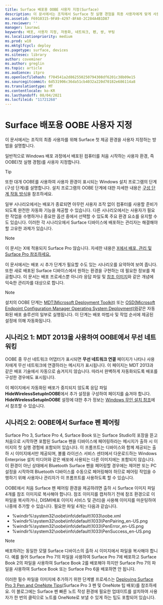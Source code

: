 ```yaml
---
title: Surface 배포용 OOBE 사용자 지정(Surface)
description: 이 문서에서는 조직에서 Surface 첫 실행 경험을 최종 사용자에게 맞게 사용자 지정하는 과정을 안내합니다.
ms.assetid: F6910315-9FA9-4297-8FA8-2C284A4B1D87
ms.reviewer: ''
manager: laurawi
keywords: 배포, 사용자 지정, 자동화, 네트워크, 펜, 쌍, 부팅
ms.localizationpriority: medium
ms.prod: w10
ms.mktglfcycl: deploy
ms.pagetype: surface, devices
ms.sitesec: library
author: coveminer
ms.author: greglin
ms.topic: article
ms.audience: itpro
ms.openlocfilehash: f704541a2d862550250794308df6201c38b09e15
ms.sourcegitcommit: 6d531906c36da51cb4032a220d70182e686114a8
ms.translationtype: MT
ms.contentlocale: ko-KR
ms.lasthandoff: 08/04/2021
ms.locfileid: "11721268"
---
```

# <a name="customize-the-oobe-for-surface-deployments"></a>Surface 배포용 OOBE 사용자 지정

이 문서에서는 조직의 최종 사용자를 위해 Surface 첫 제공 환경을 사용자 지정하는 방법을 설명합니다.

일반적으로 Windows 배포 과정에서 배포된 컴퓨터를 처음 시작하는 사용자 환경, 즉 OOBE(첫 실행 경험)를 사용자 지정합니다.

>[!TIP]
>또한 대개 OOBE를 사용하여 사용자 환경이 표시되는 Windows 설치 프로그램의 단계(구성 단계)를 설명합니다. 설치 프로그램의 OOBE 단계에 대한 자세한 내용은 [구성 단계 작동 방식](/windows-hardware/manufacture/desktop/how-configuration-passes-work)을 참조하세요.

일부 시나리오에서는 배포가 종료되면 아무런 사용자 조작 없이 컴퓨터를 사용할 준비가 되도록 완전한 자동화 기능을 제공할 수 있습니다. 다른 시나리오에서는 사용자가 필요한 작업을 수행하거나 중요한 옵션 중에서 선택할 수 있도록 주요 환경 요소를 유지할 수도 있습니다. 이러한 각 시나리오에서 Surface 디바이스에 배포하는 관리자는 해결해야 할 고유한 과제가 있습니다.

> [!NOTE]
> 이 문서는 X에 적용되지 Surface Pro 않습니다. 자세한 내용은 [X에서 배포, 관리 및 Surface Pro 참조하세요.](surface-pro-arm-app-management.md)

이 문서에서는 배포 시 추가 단계가 필요할 수도 있는 시나리오를 요약하여 보여 줍니다. 또한 새로 배포된 Surface 디바이스에서 원하는 환경을 구현하는 데 필요한 정보를 제공합니다. 이 문서는 배포 프로세스뿐 아니라 응답 파일 및 [참조 이미지](https://technet.microsoft.com/itpro/windows/deploy/create-a-windows-10-reference-image)와 같은 개념에 익숙한 관리자를 대상으로 합니다.

>[!NOTE]
>설치의 OOBE 단계는 [MDT(Microsoft Deployment Toolkit)](/mem/configmgr/mdt) 또는 [OSD(Microsoft Endpoint Configuration Manager Operating System Deployment)와](/mem/configmgr/osd/)같은 자동화된 배포 솔루션의 일부로 실행됩니다. 이 단계는 배포 마법사 및 작업 순서에 제공된 설정에 의해 자동화됩니다.

## <a name="scenario-1-wireless-networking-in-oobe-with-mdt-2013"></a>시나리오 1: MDT 2013을 사용하여 OOBE에서 무선 네트워킹

OOBE 중 무선 네트워크 어댑터가 표시되면 **무선 네트워크 연결** 페이지가 나타나 사용자에게 무선 네트워크에 연결하라는 메시지가 표시됩니다. 이 페이지는 MDT 2013과 같은 배포 기술에서 자동으로 숨겨지지 않습니다. 따라서 완벽하게 자동화되도록 배포를 구성한 경우에도 표시됩니다.

이 페이지에서 자동화된 배포가 중지되지 않도록 응답 파일 **HideWirelessSetupInOOBE**에서 추가 설정을 구성하여 페이지를 숨겨야 합니다. **HideWirelessSetupInOOBE** 설정에 대한 추가 정보는 [Windows 무인 설치 참조](/windows-hardware/customize/desktop/unattend/microsoft-windows-shell-setup-oobe-hidewirelesssetupinoobe)에서 참조할 수 있습니다.

## <a name="scenario-2-surface-pen-pairing-in-oobe"></a>시나리오 2: OOBE에서 Surface 펜 페어링

Surface Pro 3, Surface Pro 4, Surface Book 또는 Surface Studio의 포장을 뜯고 처음으로 시작하면 포함된 Surface 펜을 디바이스에 페어링하라는 메시지가 출하 시 이미지의 첫 실행 경험에 포함되어 있습니다. 이 프롬프트는 디바이스와 함께 제공되는 출하 시 이미지에서만 제공되며, 볼륨 라이선스 서비스 센터에서 다운로드하는 Windows Enterprise 설치 미디어와 같은 배포에 사용되는 다른 이미지에는 포함되지 않습니다. 이 환경이 아닌 상태에서 Bluetooth Surface 펜을 페어링할 경우에는 제어판 또는 PC 설정을 시작하여 Bluetooth 디바이스를 수동으로 페어링해야 하므로 페어링 작업을 수행하기 위해 사용자나 관리자가 이 프롬프트를 사용하도록 할 수 있습니다.

OOBE에서 처음 Surface 펜 페어링 환경을 제공하려면 출하 시 Surface 이미지 파일 4개를 참조 이미지로 복사해야 합니다. 참조 이미지를 캡처하기 전에 참조 환경으로 이 파일을 복사하거나, DISM(배포 이미지 서비스 및 관리)을 사용해 이미지를 마운팅하여 나중에 추가할 수 있습니다. 필요한 파일 4개는 다음과 같습니다.

- %windir%\\system32\\oobe\\info\\default\\1033\\oobe.xml
- %windir%\\system32\\oobe\\info\\default\\1033\\PenPairing\_en-US.png
- %windir%\\system32\\oobe\\info\\default\\1033\\PenError\_en-US.png
- %windir%\\system32\\oobe\\info\\default\\1033\\PenSuccess\_en-US.png

>[!NOTE]
>배포하려는 동일한 모델 Surface 디바이스의 출하 시 이미지에서 파일을 복사해야 합니다. 예를 들어 Surface Pro 7의 파일을 사용하여 Surface Pro 7에 배포하고 Surface Book 2의 파일을 사용하여 Surface Book 2를 배포해야 하지만 Surface Pro 7의 파일을 사용하여 Surface Book 또는 Surface Pro 6을 배포하면 안 됩니다.

이러한 필수 파일을 이미지에 추가하기 위한 단계별 프로세스는 [Deploying Surface Pro 3 Pen and OneNote Tips](https://blogs.technet.microsoft.com/askcore/2014/07/15/deploying-surface-pro-3-pen-and-onenote-tips/)(Surface Pro 3 펜 및 OneNote 팁 배포)를 참조하세요. 이 블로그에는 Surface 펜 빠른 노트 작성 환경에 필요한 업데이트를 설치하여 사용자가 한 번의 클릭으로 노트를 OneNote로 보낼 수 있게 하는 팁도 포함되어 있습니다.
